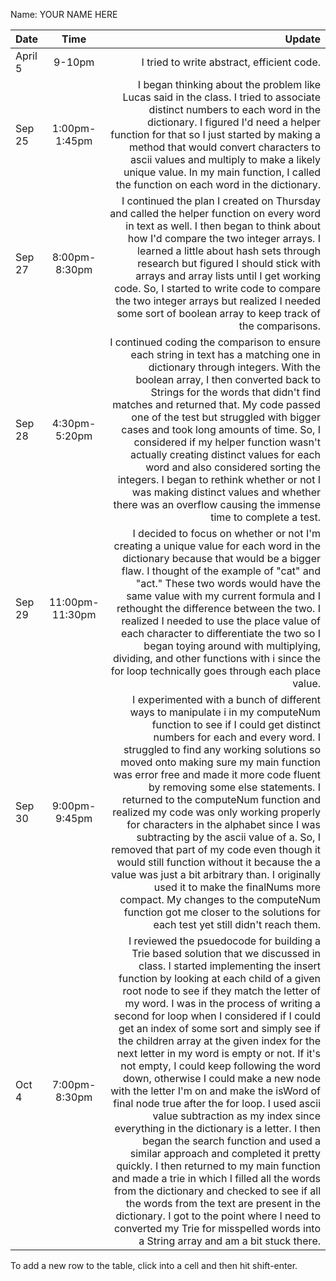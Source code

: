 Name: YOUR NAME HERE

| Date    |      Time       |                                                                                                                                                                                                                                                                                                                                                                                                                                                                                                                                                                                                                                                                                                                                                                                                                                                                                                                                                                                                                                                                                                                                Update |
|:--------|:---------------:|--------------------------------------------------------------------------------------------------------------------------------------------------------------------------------------------------------------------------------------------------------------------------------------------------------------------------------------------------------------------------------------------------------------------------------------------------------------------------------------------------------------------------------------------------------------------------------------------------------------------------------------------------------------------------------------------------------------------------------------------------------------------------------------------------------------------------------------------------------------------------------------------------------------------------------------------------------------------------------------------------------------------------------------------------------------------------------------------------------------------------------------:|
| April 5 |     9-10pm      |                                                                                                                                                                                                                                                                                                                                                                                                                                                                                                                                                                                                                                                                                                                                                                                                                                                                                                                                                                                                                                                                                            I tried to write abstract, efficient code. |
| Sep 25  |  1:00pm-1:45pm  |                                                                                                                                                                                                                                                                                                                                                                                                                                                                                                                                                                                                                                                                                                                                        I began thinking about the problem like Lucas said in the class. I tried to associate distinct numbers to each word in the dictionary. I figured I'd need a helper function for that so I just started by making a method that would convert characters to ascii values and multiply to make a likely unique value. In my main function, I called the function on each word in the dictionary. |
| Sep 27  |  8:00pm-8:30pm  |                                                                                                                                                                                                                                                                                                                                                                                                                                                                                                                                                                                                                                                                    I continued the plan I created on Thursday and called the helper function on every word in text as well. I then began to think about how I'd compare the two integer arrays. I learned a little about hash sets through research but figured I should stick with arrays and array lists until I get working code. So, I started to write code to compare the two integer arrays but realized I needed some sort of boolean array to keep track of the comparisons. |
| Sep 28  |  4:30pm-5:20pm  |                                                                                                                                                                                                                                                                                                                                                                                                                                                                                                             I continued coding the comparison to ensure each string in text has a matching one in dictionary through integers. With the boolean array, I then converted back to Strings for the words that didn't find matches and returned that. My code passed one of the test but struggled with bigger cases and took long amounts of time. So, I considered if my helper function wasn't actually creating distinct values for each word and also considered sorting the integers. I began to rethink whether or not I was making distinct values and whether there was an overflow causing the immense time to complete a test. |
| Sep 29  | 11:00pm-11:30pm |                                                                                                                                                                                                                                                                                                                                                                                                                                                                                                                                                                                              I decided to focus on whether or not I'm creating a unique value for each word in the dictionary because that would be a bigger flaw. I thought of the example of "cat" and "act." These two words would have the same value with my current formula and I rethought the difference between the two. I realized I needed to use the place value of each character to differentiate the two so I began toying around with multiplying, dividing, and other functions with i since the for loop technically goes through each place value. |
| Sep 30  |  9:00pm-9:45pm  |                                                                                                                                                                                                                                                                                                                         I experimented with a bunch of different ways to manipulate i in my computeNum function to see if I could get distinct numbers for each and every word. I struggled to find any working solutions so moved onto making sure my main function was error free and made it more code fluent by removing some else statements. I returned to the computeNum function and realized my code was only working properly for characters in the alphabet since I was subtracting by the ascii value of a. So, I removed that part of my code even though it would still function without it because the a value was just a bit arbitrary than. I originally used it to make the finalNums more compact. My changes to the computeNum function got me closer to the solutions for each test yet still didn't reach them. |
| Oct 4   |  7:00pm-8:30pm  | I reviewed the psuedocode for building a Trie based solution that we discussed in class. I started implementing the insert function by looking at each child of a given root node to see if they match the letter of my word. I was in the process of writing a second for loop when I considered if I could get an index of some sort and simply see if the children array at the given index for the next letter in my word is empty or not. If it's not empty, I could keep following the word down, otherwise I could make a new node with the letter I'm on and make the isWord of final node true after the for loop. I used ascii value subtraction as my index since everything in the dictionary is a letter. I then began the search function and used a similar approach and completed it pretty quickly. I then returned to my main function and made a trie in which I filled all the words from the dictionary and checked to see if all the words from the text are present in the dictionary. I got to the point where I need to converted my Trie for misspelled words into a String array and am a bit stuck there. |


To add a new row to the table, click into a cell and then hit shift-enter.